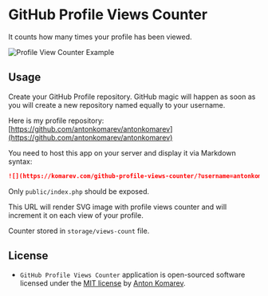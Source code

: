 # GitHub Profile Views Counter

It counts how many times your profile has been viewed.

![Profile View Counter Example](https://user-images.githubusercontent.com/1849174/87232647-40ba1080-c3c9-11ea-9d50-c6778edcd8c7.png)

## Usage

Create your GitHub Profile repository. GitHub magic will happen as soon as you will create a new repository named equally to your username.

Here is my profile repository: [https://github.com/antonkomarev/antonkomarev](https://github.com/antonkomarev/antonkomarev)

You need to host this app on your server and display it via Markdown syntax:

```markdown
![](https://komarev.com/github-profile-views-counter/?username=antonkomarev)
```

Only `public/index.php` should be exposed.

This URL will render SVG image with profile views counter and will increment it on each view of your profile.

Counter stored in `storage/views-count` file.

## License

- `GitHub Profile Views Counter` application is open-sourced software licensed under the [MIT license](LICENSE) by [Anton Komarev].

[Anton Komarev]: https://komarev.com

